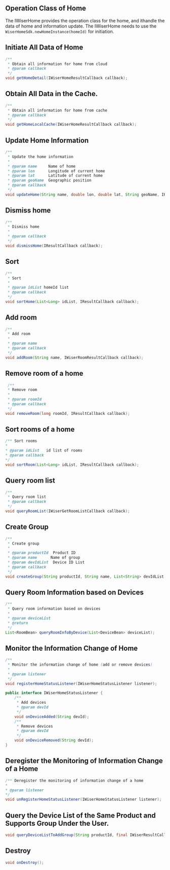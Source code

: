 ## Operation Class of Home

The IWiserHome provides the operation class for the home, and ithandle the data of home and information update.  The IWiserHome needs to use the `WiserHomeSdk.newHomeInstance(homeId)` for initiation. 

## **Initiate All Data of Home**
```java
/**
 * Obtain all information for home from cloud
 * @param callback
 */
void getHomeDetail(IWiserHomeResultCallback callback);
```
## Obtain All Data in the Cache.
```java
/**
 * Obtain all information for home from cache
 * @param callback
 */
void getHomeLocalCache(IWiserHomeResultCallback callback);
```
## Update Home Information
```java
/**
 * Update the home information
 *
 * @param name     Name of home
 * @param lon      Longitude of current home
 * @param lat      Latitude of current home
 * @param geoName  Geographic position
 * @param callback
 */
void updateHome(String name, double lon, double lat, String geoName, IResultCallback callback);
```
## Dismiss home
```java
/**
 * Dismiss home
 *
 * @param callback
 */
void dismissHome(IResultCallback callback);
```

## Sort
```java
/**
 * Sort
 *
 * @param idList homeId list 
 * @param callback
 */
void sortHome(List<Long> idList, IResultCallback callback);
```
## Add room
```java
/**
 * Add room
 *
 * @param name
 * @param callback
 */
void addRoom(String name, IWiserRoomResultCallback callback);
```
## Remove room of a home
```java
 /**
 * Remove room
 *
 * @param roomId
 * @param callback
 */
void removeRoom(long roomId, IResultCallback callback);

```

## Sort rooms of a home
```java
/** Sort rooms
*
* @param idList   id list of rooms
* @param callback
*/
void sortRoom(List<Long> idList, IResultCallback callback);
```
## Query room list
```java
/**
 * Query room list
 * @param callback
 */
void queryRoomList(IWiserGetRoomListCallback callback);
```
## Create Group
```java
/**
 * Create group
 *
 * @param productId  Product ID
 * @param name      Name of group
 * @param devIdList  Device ID List
 * @param callback
 */
void createGroup(String productId, String name, List<String> devIdList, final IWiserResultCallback<Long> callback);
```
## Query Room Information based on Devices
```java
/**
 * Query room information based on devices
 *
 * @param deviceList
 * @return
 */
List<RoomBean> queryRoomInfoByDevice(List<DeviceBean> deviceList);
```
## Monitor the Information Change of Home
```java
/**
 * Monitor the information change of home (add or remove devices)
 *
 * @param listener
 */
void registerHomeStatusListener(IWiserHomeStatusListener listener); 
   
public interface IWiserHomeStatusListener {
    /**
     * Add devices
     * @param devId
     */
    void onDeviceAdded(String devId);
    /**
     * Remove devices
     * @param devId
     */
    void onDeviceRemoved(String devId);
}
```
## Deregister the Monitoring of Information Change of a Home
```java
/** Deregister the monitoring of information change of a home
*
* @param listener
*/
void unRegisterHomeStatusListener(IWiserHomeStatusListener listener);
```

## Query the Device List of the Same Product and Supports Group Under the User.
```java
void queryDeviceListToAddGroup(String productId, final IWiserResultCallback<List<GroupDeviceBean>> callback);
```
## Destroy
```java
void onDestroy();
```
